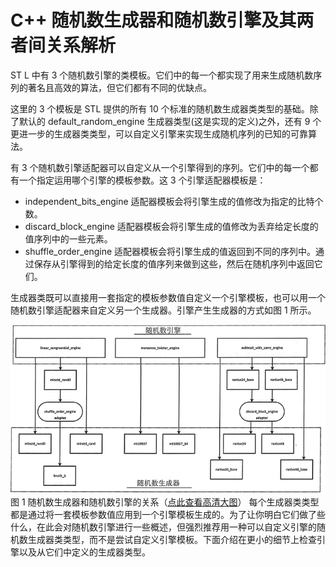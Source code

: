 # C++ 随机数生成器和随机数引擎及其两者间关系解析

ST L 中有 3 个随机数引擎的类模板。它们中的每一个都实现了用来生成随机数序列的著名且高效的算法，但它们都有不同的优缺点。

这里的 3 个模板是 STL 提供的所有 10 个标准的随机数生成器类类型的基础。除了默认的 default_random_engine 生成器类型(这是实现的定义)之外，还有 9 个更进一步的生成器类类型，可以自定义引擎来实现生成随机序列的已知的可靠算法。

有 3 个随机数引擎适配器可以自定义从一个引擎得到的序列。它们中的每一个都有一个指定运用哪个引擎的模板参数。这 3 个引擎适配器模板是：

*   independent_bits_engine 适配器模板会将引擎生成的值修改为指定的比特个数。
*   discard_block_engine 适配器模板会将引擎生成的值修改为丢弃给定长度的值序列中的一些元素。
*   shuffle_order_engine 适配器模板会将引擎生成的值返回到不同的序列中。通过保存从引擎得到的给定长度的值序列来做到这些，然后在随机序列中返回它们。

生成器类既可以直接用一套指定的模板参数值自定义一个引擎模板，也可以用一个随机数引擎适配器来自定义另一个生成器。引擎产生生成器的方式如图 1 所示。

![](img/41b88a4ecc0969e347eb033583c0a7fb.jpg)
图 1 随机数生成器和随机数引擎的关系（[点此查看高清大图](http://c.biancheng.net/uploads/allimg/180921/2-1P92115044K43.jpg)）
每个生成器类类型都是通过将一套模板参数值应用到一个引擎模板生成的。为了让你明白它们做了些什么，在此会对随机数引擎进行一些概述，但强烈推荐用一种可以自定义引擎的随机数生成器类类型，而不是尝试自定义引擎模板。下面介绍在更小的细节上检查引擎以及从它们中定义的生成器类型。